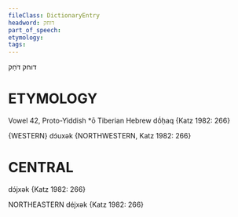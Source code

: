 ```yaml
---
fileClass: DictionaryEntry
headword: דוחק
part_of_speech: 
etymology: 
tags: 
---
```

דוחק
דֹּחַק

ETYMOLOGY
===========
Vowel 42, Proto-Yiddish *ō
Tiberian Hebrew dṓḥaq
{Katz 1982: 266}

{WESTERN}
dɔ́uxək {NORTHWESTERN, Katz 1982: 266}

CENTRAL
========

dɔ́jxək {Katz 1982: 266}

NORTHEASTERN
déjxək {Katz 1982: 266}